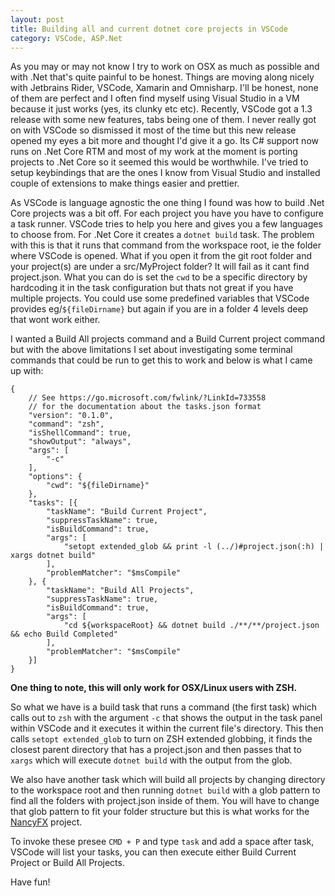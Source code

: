 ```yaml
---
layout: post
title: Building all and current dotnet core projects in VSCode
category: VSCode, ASP.Net
---
```

As you may or may not know I try to work on OSX as much as possible and with .Net that's quite painful to be honest.  Things are moving along nicely with Jetbrains Rider,
VSCode, Xamarin and Omnisharp.  I'll be honest, none of them are perfect and I often find myself using Visual Studio in a VM because it just works (yes, its clunky etc etc).
Recently, VSCode got a 1.3 release with some new features, tabs being one of them.  I never really got on with VSCode so dismissed it most of the time but this new release
opened my eyes a bit more and thought I'd give it a go.  Its C# support now runs on .Net Core RTM and most of my work at the moment is porting projects to .Net Core so it seemed
this would be worthwhile.  I've tried to setup keybindings that are the ones I know from Visual Studio and installed couple of extensions to make things easier and prettier.  

As VSCode is language agnostic the one thing I found was how to build .Net Core projects was a bit off.  For each project you have you have to configure a task runner.  VSCode tries to 
help you here and gives you a few languages to choose from.  For .Net Core it creates a `dotnet build` task.  The problem with this is that it runs that command from the workspace root, 
ie the folder where VSCode is opened.  What if you open it from the git root folder and your project(s) are under a src/MyProject folder?  It will fail as it cant find project.json.
What you can do is set the `cwd` to be a specific directory by hardcoding it in the task configuration but thats not great if you have multiple projects.  You could use some predefined
variables that VSCode provides eg/`${fileDirname}` but again if you are in a folder 4 levels deep that wont work either.
<!--excerpt-->
I wanted a Build All projects command and a Build Current project command but with the above limitations I set about investigating some terminal commands that could be run to get this to work
and below is what I came up with:

    {
        // See https://go.microsoft.com/fwlink/?LinkId=733558
        // for the documentation about the tasks.json format
        "version": "0.1.0",
        "command": "zsh",
        "isShellCommand": true,
        "showOutput": "always",
        "args": [
            "-c"
        ],
        "options": {
            "cwd": "${fileDirname}"
        },
        "tasks": [{
            "taskName": "Build Current Project",
            "suppressTaskName": true,
            "isBuildCommand": true,
            "args": [
                "setopt extended_glob && print -l (../)#project.json(:h) | xargs dotnet build"
            ],
            "problemMatcher": "$msCompile"
        }, {
            "taskName": "Build All Projects",
            "suppressTaskName": true,
            "isBuildCommand": true,
            "args": [
                "cd ${workspaceRoot} && dotnet build ./**/**/project.json && echo Build Completed"
            ],
            "problemMatcher": "$msCompile"
        }]
    } 

**One thing to note, this will only work for OSX/Linux users with ZSH.**

So what we have is a build task that runs a command (the first task) which calls out to `zsh` with the argument `-c` that shows the output in the task panel within VSCode and it executes it
within the current file's directory.  This then calls `setopt extended_glob` to turn on ZSH extended globbing, it finds the closest parent directory that has a project.json and then passes
that to `xargs` which will execute `dotnet build` with the output from the glob.  

We also have another task which will build all projects by changing directory to the workspace root and then running `dotnet build` with a glob pattern to find all the folders with project.json
inside of them.  You will have to change that glob pattern to fit your folder structure but this is what works for the [NancyFX](http://nancyfx.org) project.

To invoke these presee `CMD + P` and type `task` and add a space after task, VSCode will list your tasks, you can then execute either Build Current Project or Build All Projects.

Have fun!